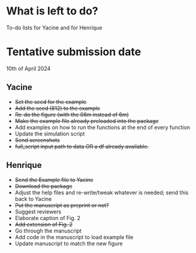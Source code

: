 # What is left to do?
To-do lists for Yacine and for Henrique

# Tentative submission date
10th of April 2024

## Yacine
- ~~Set the seed for the example~~
- ~~Add the seed (812) to the example~~
- ~~Re-do the figure (with the 06m instead of 6m)~~
- ~~Make the example file already preloaded into the package~~
- Add examples on how to run the functions at the end of every function
- Update the simulation script
- ~~Send screenshots~~
- ~~full_script input path to data OR a df already available.~~

## Henrique
- ~~Send the Example file to Yacine~~
- ~~Download the package~~
- Adjust the help files and re-write/tweak whatever is needed; send this back to Yacine
- ~~Put the manuscript as preprint or not?~~
- Suggest reviewers
- Elaborate caption of Fig. 2
- ~~Add extension of Fig. 2~~
- Go through the manuscript
- Add code in the manuscript to load example file
- Update manuscript to match the new figure
